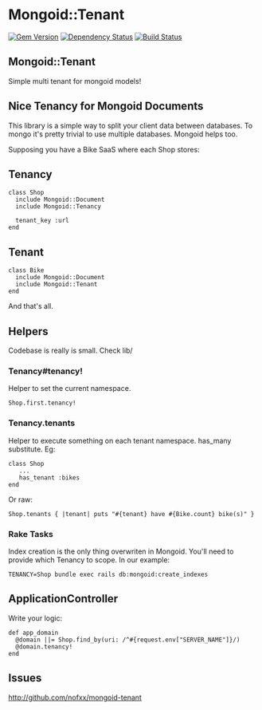 Mongoid::Tenant
===============

[![Gem Version](https://badge.fury.io/rb/mongoid-tenant.svg)](http://badge.fury.io/rb/mongoid-tenant)
[![Dependency Status](https://gemnasium.com/nofxx/mongoid-tenant.svg)](https://gemnasium.com/nofxx/mongoid-tenant)
[![Build Status](https://secure.travis-ci.org/nofxx/mongoid-tenant.svg)](http://travis-ci.org/nofxx/mongoid-tenant)

## Mongoid::Tenant

Simple multi tenant for mongoid models!


## Nice Tenancy for Mongoid Documents

This library is a simple way to split your client data between databases.
To mongo it's pretty trivial to use multiple databases. Mongoid helps too.

Supposing you have a Bike SaaS where each Shop stores:

## Tenancy

```
class Shop
  include Mongoid::Document
  include Mongoid::Tenancy

  tenant_key :url
end
```

## Tenant


```
class Bike
  include Mongoid::Document
  include Mongoid::Tenant
end
```

And that's all.


## Helpers


Codebase is really is small. Check lib/

### Tenancy#tenancy!

Helper to set the current namespace.

```
Shop.first.tenancy!
```

### Tenancy.tenants

Helper to execute something on each tenant namespace.
has_many substitute. Eg:

```
class Shop
   ...
   has_tenant :bikes
end
```

Or raw:

```
Shop.tenants { |tenant| puts "#{tenant} have #{Bike.count} bike(s)" }
```


### Rake Tasks

Index creation is the only thing overwriten in Mongoid.
You'll need to provide which Tenancy to scope. In our example:

```
TENANCY=Shop bundle exec rails db:mongoid:create_indexes
```

## ApplicationController

Write your logic:

```
def app_domain
  @domain ||= Shop.find_by(uri: /^#{request.env["SERVER_NAME"]}/)
  @domain.tenancy!
end
```


## Issues

http://github.com/nofxx/mongoid-tenant
